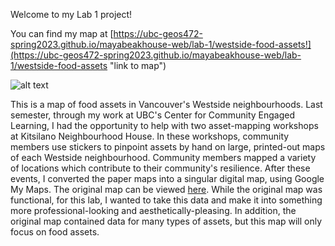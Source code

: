 Welcome to my Lab 1 project!

You can find my map at [https://ubc-geos472-spring2023.github.io/mayabeakhouse-web/lab-1/westside-food-assets!](https://ubc-geos472-spring2023.github.io/mayabeakhouse-web/lab-1/westside-food-assets "link to map")

![alt text](https://ubc-geos472-spring2023.github.io/mayabeakhouse-web/lab-1/food-asset-map-screenshot.png "screenshot of map")

This is a map of food assets in Vancouver's Westside neighbourhoods. Last semester, through my work at UBC's Center for Community Engaged Learning, I had the opportunity to help with two asset-mapping workshops at Kitsilano Neighbourhood House. In these workshops, community members use stickers to pinpoint assets by hand on large, printed-out maps of each Westside neighbourhood. Community members mapped a variety of locations which contribute to their community's resilience. After these events, I converted the paper maps into a singular digital map, using Google My Maps. The original map can be viewed [here](https://www.google.com/maps/d/viewer?mid=1jAnHow_6mJTe-SMInLCTOGm7eXybwBM&ll=49.24869535560273%2C-123.13576499785472&z=12). While the original map was functional, for this lab, I wanted to take this data and make it into something more professional-looking and aesthetically-pleasing. In addition, the original map contained data for many types of assets, but this map will only focus on food assets. 
